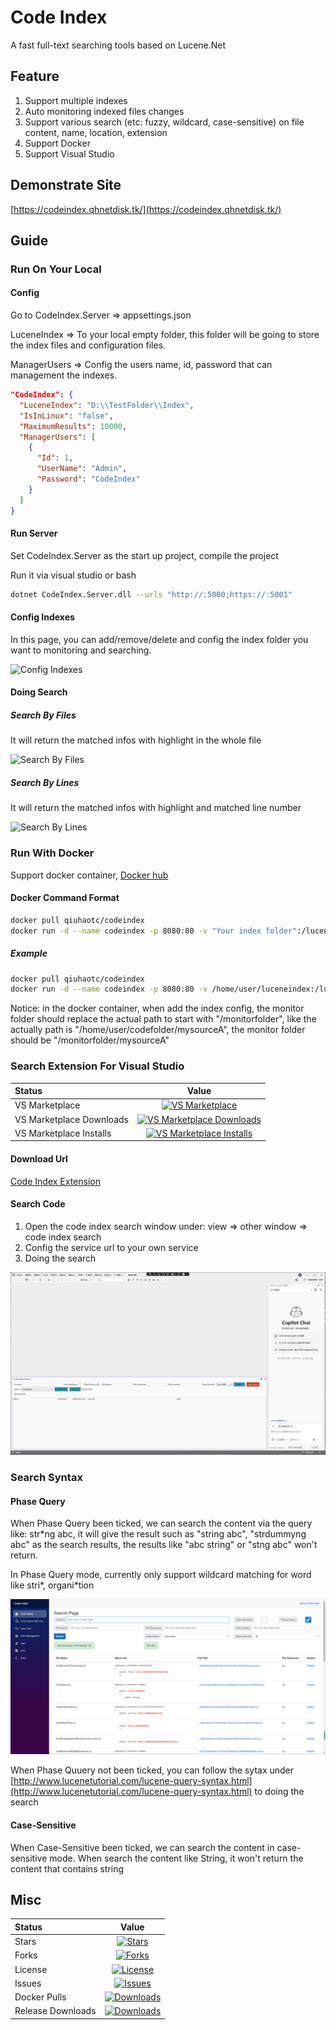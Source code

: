 # Code Index

A fast full-text searching tools based on Lucene.Net

## Feature

1. Support multiple indexes
2. Auto monitoring indexed files changes
3. Support various search (etc: fuzzy, wildcard, case-sensitive) on file content, name, location, extension
4. Support Docker
5. Support Visual Studio

## Demonstrate Site

[https://codeindex.qhnetdisk.tk/](https://codeindex.qhnetdisk.tk/)

## Guide

### Run On Your Local

#### Config

Go to CodeIndex.Server => appsettings.json

LuceneIndex => To your local empty folder, this folder will be going to store the index files and configuration files.

ManagerUsers => Config the users name, id, password that can management the indexes.

```json
"CodeIndex": {
  "LuceneIndex": "D:\\TestFolder\\Index",
  "IsInLinux": "false",
  "MaximumResults": 10000,
  "ManagerUsers": [
    {
      "Id": 1,
      "UserName": "Admin",
      "Password": "CodeIndex"
    }
  ]
}
```

#### Run Server

Set CodeIndex.Server as the start up project, compile the project

Run it via visual studio or bash

```bash
dotnet CodeIndex.Server.dll --urls "http://:5000;https://:5001"
```

#### Config Indexes

In this page, you can add/remove/delete and config the index folder you want to monitoring and searching.

![Config Indexes](https://raw.githubusercontent.com/qiuhaotc/CodeIndex/master/doc/ConfigAndSearching.gif)

#### Doing Search

##### Search By Files

It will return the matched infos with highlight in the whole file

![Search By Files](https://raw.githubusercontent.com/qiuhaotc/CodeIndex/master/doc/SearchByFiles.gif)

##### Search By Lines

It will return the matched infos with highlight and matched line number

![Search By Lines](https://raw.githubusercontent.com/qiuhaotc/CodeIndex/master/doc/SearchByLines.gif)

### Run With Docker

Support docker container, [Docker hub](https://hub.docker.com/r/qiuhaotc/codeindex)

#### Docker Command Format

```bash
docker pull qiuhaotc/codeindex
docker run -d --name codeindex -p 8080:80 -v "Your index folder":/luceneindex -v "Your code folder":/monitorfolder -v "Your logs folder":/app/Logs -e CodeIndex__MonitorFolderRealPath="Your real folder path" -e CodeIndex__ManagerUsers__0__UserName="Your Management User Name" -e CodeIndex__ManagerUsers__0__Password="Your Management Password" --restart=always qiuhaotc/codeindex
```

##### Example

```bash
docker pull qiuhaotc/codeindex
docker run -d --name codeindex -p 8080:80 -v /home/user/luceneindex:/luceneindex -v /home/user/codefolder:/monitorfolder -v /home/user/logs:/app/Logs -e CodeIndex__MonitorFolderRealPath="/home/user/codefolder" -e CodeIndex__ManagerUsers__0__UserName="Test" -e CodeIndex__ManagerUsers__0__Password="Dummy" --restart=always qiuhaotc/codeindex
```

Notice: in the docker container, when add the index config, the monitor folder should replace the actual path to start with "/monitorfolder", like the actually path is "/home/user/codefolder/mysourceA", the monitor folder should be "/monitorfolder/mysourceA"

### Search Extension For Visual Studio

|Status|Value|
|:----|:---:|
|VS Marketplace|[![VS Marketplace](http://vsmarketplacebadge.apphb.com/version-short/qiuhaotc.CodeIndexExtension.svg)](https://marketplace.visualstudio.com/items?itemName=qiuhaotc.CodeIndexExtension)
|VS Marketplace Downloads|[![VS Marketplace Downloads](http://vsmarketplacebadge.apphb.com/downloads/qiuhaotc.CodeIndexExtension.svg)](https://marketplace.visualstudio.com/items?itemName=qiuhaotc.CodeIndexExtension)
|VS Marketplace Installs|[![VS Marketplace Installs](http://vsmarketplacebadge.apphb.com/installs-short/qiuhaotc.CodeIndexExtension.svg)](https://marketplace.visualstudio.com/items?itemName=qiuhaotc.CodeIndexExtension)

#### Download Url

[Code Index Extension](https://marketplace.visualstudio.com/items?itemName=qiuhaotc.CodeIndexExtension)

#### Search Code

1. Open the code index search window under: view => other window => code index search
2. Config the service url to your own service
3. Doing the search

![Code Index Search Extension](https://raw.githubusercontent.com/qiuhaotc/CodeIndex/master/doc/UseExtension.gif)

### Search Syntax

#### Phase Query

When Phase Query been ticked, we can search the content via the query like: str*ng abc, it will give the result such as "string abc", "strdummyng abc" as the search results, the results like "abc string" or "stng abc" won't return.

In Phase Query mode, currently only support wildcard matching for word like stri*, organi*tion

![Phase Query Search](https://raw.githubusercontent.com/qiuhaotc/CodeIndex/master/doc/PhaseQuerySearch.gif)

When Phase Quuery not been ticked, you can follow the sytax under [http://www.lucenetutorial.com/lucene-query-syntax.html](http://www.lucenetutorial.com/lucene-query-syntax.html) to doing the search

#### Case-Sensitive

When Case-Sensitive been ticked, we can search the content in case-sensitive mode. When search the content like String, it won't return the content that contains string

## Misc

|Status|Value|
|:----|:---:|
|Stars|[![Stars](https://img.shields.io/github/stars/qiuhaotc/CodeIndex)](https://github.com/qiuhaotc/CodeIndex)
|Forks|[![Forks](https://img.shields.io/github/forks/qiuhaotc/CodeIndex)](https://github.com/qiuhaotc/CodeIndex)
|License|[![License](https://img.shields.io/github/license/qiuhaotc/CodeIndex)](https://github.com/qiuhaotc/CodeIndex)
|Issues|[![Issues](https://img.shields.io/github/issues/qiuhaotc/CodeIndex)](https://github.com/qiuhaotc/CodeIndex)
|Docker Pulls|[![Downloads](https://img.shields.io/docker/pulls/qiuhaotc/codeindex.svg)](https://hub.docker.com/r/qiuhaotc/codeindex)
|Release Downloads|[![Downloads](https://img.shields.io/github/downloads/qiuhaotc/CodeIndex/total.svg)](https://github.com/qiuhaotc/CodeIndex/releases)
